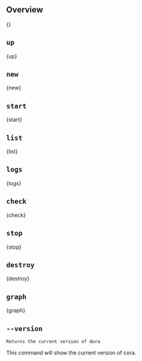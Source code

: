<!---
This file is auto-generated using:
npm run update-cli
-->

## Overview

{}

## `up`

{up}

## `new`

{new}

## `start`

{start}

## `list`

{list}

## `logs`

{logs}

## `check`

{check}

## `stop`

{stop}

## `destroy`

{destroy}

## `graph`

{graph}

## `--version`

```
Returns the current version of dora
```

This command will show the current version of cora.
